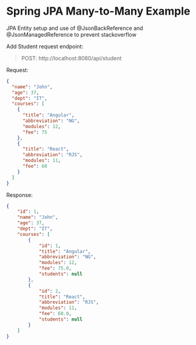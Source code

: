 # Spring JPA Many-to-Many Example

JPA Entity setup and use of @JsonBackReference and @JsonManagedReference to prevent stackoverflow

Add Student request endpoint: 
> POST: http://localhost:8080/api/student

Request:

```json
{
  "name": "John",
  "age": 37,
  "dept": "IT",
  "courses": [
    {
      "title": "Angular",
      "abbreviation": "NG",
      "modules": 12,
      "fee": 75
    },
    {
      "title": "React",
      "abbreviation": "RJS",
      "modules": 11,
      "fee": 60
    }
  ]
}
```

Response:

```json
{
    "id": 1,
    "name": "John",
    "age": 37,
    "dept": "IT",
    "courses": [
        {
            "id": 1,
            "title": "Angular",
            "abbreviation": "NG",
            "modules": 12,
            "fee": 75.0,
            "students": null
        },
        {
            "id": 2,
            "title": "React",
            "abbreviation": "RJS",
            "modules": 11,
            "fee": 60.0,
            "students": null
        }
    ]
}
```
